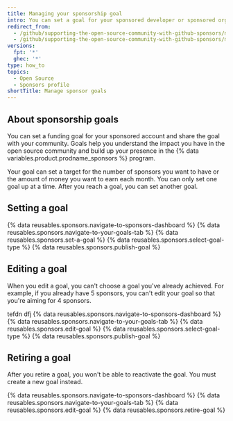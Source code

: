 ```yaml
---
title: Managing your sponsorship goal
intro: You can set a goal for your sponsored developer or sponsored organization account to help the community understand the impact of sponsoring you.
redirect_from:
  - /github/supporting-the-open-source-community-with-github-sponsors/manage-your-sponsorship-goal
  - /github/supporting-the-open-source-community-with-github-sponsors/managing-your-sponsorship-goal
versions:
  fpt: '*'
  ghec: '*'
type: how_to
topics:
  - Open Source
  - Sponsors profile
shortTitle: Manage sponsor goals
---
```


## About sponsorship goals

You can set a funding goal for your sponsored account and share the goal with your community. Goals help you understand the impact you have in the open source community and build up your presence in the {% data variables.product.prodname_sponsors %} program.

Your goal can set a target for the number of sponsors you want to have or the amount of money you want to earn each month. You can only set one goal up at a time. After you reach a goal, you can set another goal.

## Setting a goal

{% data reusables.sponsors.navigate-to-sponsors-dashboard %}
{% data reusables.sponsors.navigate-to-your-goals-tab %}
{% data reusables.sponsors.set-a-goal %}
{% data reusables.sponsors.select-goal-type %}
{% data reusables.sponsors.publish-goal %}

## Editing a goal

When you edit a goal, you can't choose a goal you've already achieved. For example, if you already have 5 sponsors, you can't edit your goal so that you're aiming for 4 sponsors.

tefdn  dfj
{% data reusables.sponsors.navigate-to-sponsors-dashboard %}
{% data reusables.sponsors.navigate-to-your-goals-tab %}
{% data reusables.sponsors.edit-goal %}
{% data reusables.sponsors.select-goal-type %}
{% data reusables.sponsors.publish-goal %}

## Retiring a goal

After you retire a goal, you won't be able to reactivate the goal. You must create a new goal instead.

{% data reusables.sponsors.navigate-to-sponsors-dashboard %}
{% data reusables.sponsors.navigate-to-your-goals-tab %}
{% data reusables.sponsors.edit-goal %}
{% data reusables.sponsors.retire-goal %}
